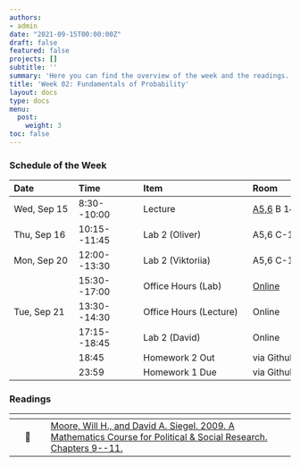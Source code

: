 ```yaml
---
authors:
- admin
date: "2021-09-15T00:00:00Z"
draft: false
featured: false
projects: []
subtitle: ''
summary: 'Here you can find the overview of the week and the readings. This week we cover probability distributions, the discrete and continuous ones, and the Central Limit Theorem.'
title: 'Week 02: Fundamentals of Probability'
layout: docs
type: docs
menu:
  post:
    weight: 3
toc: false
---
```



### Schedule of the Week 

| <div style="width:100px;text-align:left">Date</div> | <div style="width:100px;text-align:left">Time</div> | <div style="width:180px;text-align:left">Item</div> | <div style="width:100px;text-align:left">Room</div> |<div style="width:100px;text-align:center">Material</div> |
|:------------|:-------------|:-------------------|:------------|:----:|
| Wed, Sep 15  | 8:30--10:00   | Lecture                         | [A5,6](https://goo.gl/maps/Mhkizwo4vd1vqvUH6) B 144  | [<i class="far fa-file-pdf fa-lg"></i>](QM_lecture02_handout.pdf)   |
| Thu, Sep 16  | 10:15--11:45 | Lab 2 (Oliver)                  | A5,6 C-108 |    [<i class="fab fa-github fa-lg"></i>](https://github.com/uni-mannheim-qm-2021/week02_probability)          |
| Mon, Sep 20 | 12:00--13:30 | Lab 2 (Viktoriia)           | A5,6 C-108 |       [<i class="fab fa-github fa-lg"></i>](https://github.com/uni-mannheim-qm-2021/week02_probability)       |
|             | 15:30--17:00 | Office Hours (Lab)           | [Online](https://uni-mannheim.zoom.us/j/62493789522?pwd=M0EwaWg4Mm5xbWtTRHVLOUdteXFjdz09) |  
| Tue, Sep 21  | 13:30--14:30 | Office Hours (Lecture)                  | Online |             |
|  | 17:15--18:45 | Lab 2 (David)                  | Online |       [<i class="fab fa-github fa-lg"></i>](https://github.com/uni-mannheim-qm-2021/week02_probability)       |
|   | 18:45 | Homework 2 Out                 | via Github |             |
|   | 23:59 | Homework 1 Due                 | via Github |             |


### Readings

| <div style="width:50px"></div>  | <div style="width:420px"></div>  |  <div style="width:200px"></div> |
|:---:|:---|:---:|
| :open_book: | [Moore, Will H., and David A. Siegel. 2009. A Mathematics Course for Political & Social Research. Chapters 9--11.](https://ilias.uni-mannheim.de/goto.php?target=file_1172021_download&client_id=ILIAS) | **Required** |



